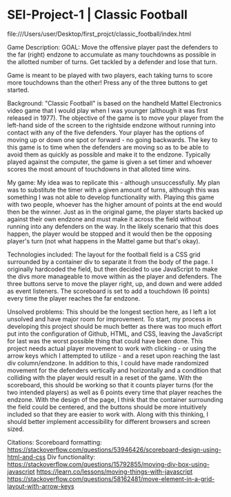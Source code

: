 # SEI-Project-1 | Classic Football

file:///Users/user/Desktop/first_projct/classic_football/index.html

Game Description:
GOAL: Move the offensive player past the defenders to the far (right) endzone to accumulate as many touchdowns as possible in the allotted number of turns. Get tackled by a defender and lose that turn.

Game is meant to be played with two players, each taking turns to score more touchdowns than the other! Press any of the three buttons to get started.


Background: 
"Classic Football" is based on the handheld Mattel Electronics video game that I would play when I was younger (although it was first released in 1977). The objective of the game is to move your player from the left-hand side of the screen to the rightside endzone without running into contact with any of the five defenders. Your player has the options of moving up or down one spot or forward - no going backwards. The key to this game is to time when the defenders are moving so as to be able to avoid them as quickly as possible and make it to the endzone. Typically played against the computer, the game is given a set timer and whoever scores the most amount of touchdowns in that alloted time wins. 

My game: 
My idea was to replicate this - although unsuccessfully. My plan was to substitute the timer with a given amount of turns, although this was something I was not able to develop functionality with. Playing this game with two people, whoever has the higher amount of points at the end would then be the winner. Just as in the original game, the player starts backed up against their own endzone and must make it across the field without running into any defenders on the way. In the likely scenario that this does happen, the player would be stopped and it would then be the opposing player's turn (not what happens in the Mattel game but that's okay). 

Technologies included:
The layout for the football field is a CSS grid surrounded by a container div to separate it from the body of the page. I originally hardcoded the field, but then decided to use JavaScript to make the divs more manageable to move within as the player and defenders. The three buttons serve to move the player right, up, and down and were added as event listeners. The scoreboard is set to add a touchdown (6 points) every time the player reaches the far endzone. 

Unsolved problems:
This should be the longest section here, as I left a lot unsolved and have major room for improvement. To start, my process in developing this project should be much better as there was too much effort put into the configuration of Github, HTML, and CSS, leaving the JavaScript for last was the worst possible thing that could have been done. This project needs actual player movement to work with clicking - or using the arrow keys which I attempted to utilize - and a reset upon reaching the last div column/endzone. In addition to this, I could have made randomized movement for the defenders vertically and horizontally and a condition that colliding with the player would result in a reset of the game. With the scoreboard, this should be working so that it counts player turns (for the two intended players) as well as 6 points every time that player reaches the endzone. With the design of the page, I think that the container surrounding the field could be centered, and the buttons should be more intuitively included so that they are easier to work with. Along with this thinking, I should better implement accessibility for different browsers and screen sized. 


Citations:
Scoreboard formatting: https://stackoverflow.com/questions/53946426/scoreboard-design-using-html-and-css
Div functionality: https://stackoverflow.com/questions/15792855/moving-div-box-using-javascript
                   https://learn.co/lessons/moving-things-with-javascript
                   https://stackoverflow.com/questions/58162481/move-element-in-a-grid-layout-with-arrow-keys
